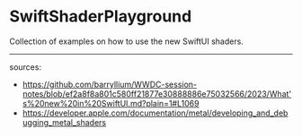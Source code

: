 #  SwiftShaderPlayground

Collection of examples on how to use the new SwiftUI shaders.

------


sources:
- https://github.com/barryllium/WWDC-session-notes/blob/ef2a8f8a801c580ff21877e30888886e75032566/2023/What's%20new%20in%20SwiftUI.md?plain=1#L1069
- https://developer.apple.com/documentation/metal/developing_and_debugging_metal_shaders
